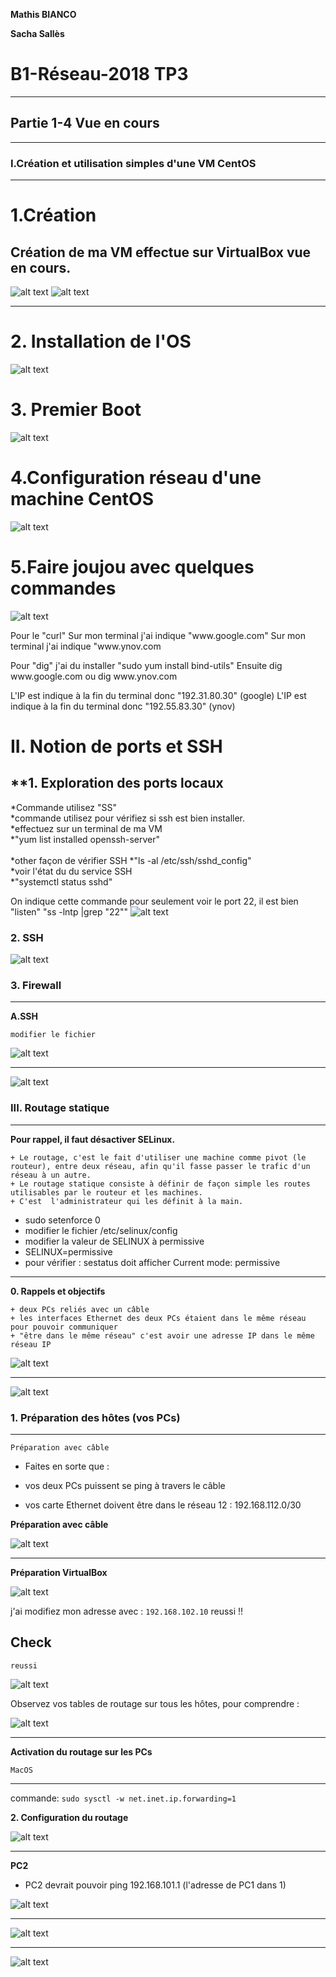 <meta charset="UTF-8">

**Mathis BIANCO**

**Sacha Sallès**

# B1-Réseau-2018 TP3
-----------------

## Partie 1-4 Vue en cours
-----------------

### I.Création et utilisation simples d'une VM CentOS
*********************************************************
# 1.Création
  Création de ma VM effectue sur VirtualBox vue en cours.
-----------------
![alt text](CENTOS.png "githup")
![alt text](CENTOS3.png "TYPE NAT")

-----------------
# 2. Installation de l'OS
![alt text](CENTOS2.png "ensemble des caractérisations de ma VM")


# 3. Premier Boot
![alt text](CENTOS4.png "Désactivez SElinux")


# 4.Configuration réseau d'une machine CentOS
![alt text](CENTOS5.png "CONFIGterminale")

# 5.Faire joujou avec quelques commandes
![alt text](CENTOS6.png "PING")

<p>Pour le "curl"
Sur mon terminal j'ai indique "www.google.com"
Sur mon terminal j'ai indique "www.ynov.com

<p>Pour "dig"
j'ai du installer "sudo yum install bind-utils"
Ensuite dig www.google.com ou
dig www.ynov.com

L'IP est indique à la fin du terminal donc "192.31.80.30" (google)
L'IP est indique à la fin du terminal donc "192.55.83.30" (ynov)


# II. Notion de ports et SSH
**1. Exploration des ports locaux
-----------------
*Commande utilisez "SS" <br>
*commande utilisez pour vérifiez si ssh est bien installer. <br>
*effectuez sur un terminal de ma VM<br>
*"yum list installed openssh-server"
<br>
<br>
*other façon de vérifier SSH
*"ls -al /etc/ssh/sshd_config"
<br>
*voir l'état du du service SSH <br>
*"systemctl status sshd"

On indique cette commande pour seulement voir le port 22, il est bien "listen"
"ss -lntp |grep "22""
![alt text](CENTOS7.png "SSH")


### 2. SSH

![alt text](CENTOS8.png "PING")


### 3. Firewall
-----------------
**A.SSH**

`modifier le fichier`


![alt text](CentOS9.png "PING")

-----------------

![alt text](CentOS10.png "PING")





### III. Routage statique
-----------------
**Pour rappel, il faut désactiver SELinux.**
```
+ Le routage, c'est le fait d'utiliser une machine comme pivot (le routeur), entre deux réseau, afin qu'il fasse passer le trafic d'un réseau à un autre.
+ Le routage statique consiste à définir de façon simple les routes utilisables par le routeur et les machines.  
+ C'est  l'administrateur qui les définit à la main.
```
+ sudo setenforce 0
+ modifier le fichier /etc/selinux/config
+ modifier la valeur de SELINUX à permissive
+ SELINUX=permissive
+ pour vérifier : sestatus doit afficher Current mode: permissive


-----------------
**0. Rappels et objectifs**
```
+ deux PCs reliés avec un câble
+ les interfaces Ethernet des deux PCs étaient dans le même réseau pour pouvoir communiquer
+ "être dans le même réseau" c'est avoir une adresse IP dans le même réseau IP
```

![alt text](Centos11.png "PING")

-----------------

![alt text](Centos12.png "PING")

### 1. Préparation des hôtes (vos PCs)
-----------------

`Préparation avec câble`

+ Faites en sorte que :

+ vos deux PCs puissent se ping à travers le câble
+ vos carte Ethernet doivent être dans le réseau 12 : 192.168.112.0/30

**Préparation avec câble**


![alt text](Centos13.png "PING")


-----------------

**Préparation VirtualBox**


![alt text](Centos14.png "PING")

j'ai modifiez mon adresse avec : `192.168.102.10`
reussi !!

**Check**
-----------------

`reussi`

![alt text](Centos15.png "PING")


Observez vos tables de routage sur tous les hôtes, pour comprendre :

![alt text](Centos16.png "PING")

-----------------

**Activation du routage sur les PCs**

`MacOS`

-----------------
commande:  `sudo sysctl -w net.inet.ip.forwarding=1`

**2. Configuration du routage**


![alt text](Centos17.png "PING")

-----------------

**PC2**

+ PC2 devrait pouvoir ping 192.168.101.1 (l'adresse de PC1 dans 1)


![alt text](Centos18.png "PING")

-----------------


![alt text](Centos19.png "PING")

-----------------


![alt text](Centos20.png "PING")





